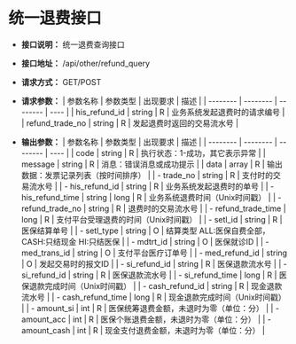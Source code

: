 # 统一退费接口

- **接口说明：** 统一退费查询接口
- **接口地址：** /api/other/refund_query
- **请求方式：** GET/POST
- **请求参数：**
    | 参数名称 | 参数类型 | 出现要求 | 描述 |
    | -------- | -------- | -------- | ---- |
    | his_refund_id | string | R | 业务系统发起退费时的请求编号 |
    | refund_trade_no | string | R | 发起退费时返回的交易流水号 |

- **输出参数：**
    | 参数名称 | 参数类型 | 出现要求 | 描述 |
    | -------- | -------- | -------- | ---- |
    | code | string | R | 执行状态：1-成功，其它表示异常 |
    | message | string | R | 消息：错误消息或成功提示 |
    | data | array | R | 输出数据：发票记录列表（按时间排序） |
    | - trade_no | string | R | 支付时的交易流水号 |
    | - his_refund_id | string | R | 业务系统发起退费时的单号  |
    | - his_refund_time | string | long | R | 业务系统退费时间（Unix时间戳） |
    | - refund_trade_no | string | R | 退费时的交易流水号 |
    | - refund_trade_time | long | R | 支付平台受理退费的时间（Unix时间戳） |
    | - setl_id | string | R | 医保结算单号 |
    | - setl_type | string | O | 结算类型 ALL:医保自费全部，CASH:只结现金 HI:只结医保 |
    | - mdtrt_id | string | O | 医保就诊ID |
    | - med_trans_id | string | O | 支付平台医疗订单号 |
    | - med_refund_id | string | O | 发起交易时的报文ID |
    | - si_refund_id | string | R | 医保退款流水号 |
    | - si_refund_id | string | R | 医保退款流水号 |
    | - si_refund_time | long | R | 医保退款完成时间（Unix时间戳） |
    | - cash_refund_id | string | R | 现金退款流水号 |
    | - cash_refund_time | long | R | 现金退款完成时间（Unix时间戳） |
    | - amount_si | int | R | 医保统筹退费金额，未退时为零（单位：分） |
    | - amount_acc | int | R | 医保个账退费金额，未退时为零（单位：分） |
    | - amount_cash | int | R | 现金支付退费金额，未退时为零（单位：分） |

